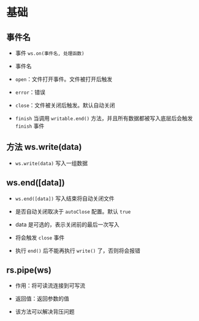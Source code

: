 # 基础

## 事件名

+ 事件 `ws.on(事件名, 处理函数)`

+ 事件名

+ `open`：文件打开事件。文件被打开后触发

+ `error`：错误

+ `close`：文件被关闭后触发。默认自动关闭

+ `finish` 当调用 `writable.end()` 方法，并且所有数据都被写入底层后会触发 `finish` 事件

## 方法 ws.write(data)

+ `ws.write(data)` 写入一组数据

## ws.end([data])

+ `ws.end([data])` 写入结束将自动关闭文件

+ 是否自动关闭取决于 `autoClose` 配置。默认 `true`

+ data 是可选的，表示关闭前的最后一次写入

+ 将会触发 `close` 事件

+ 执行 `end()` 后不能再执行 `write()` 了，否则将会报错

## rs.pipe(ws)

+ 作用：将可读流连接到可写流

+ 返回值：返回参数的值

+ 该方法可以解决背压问题
